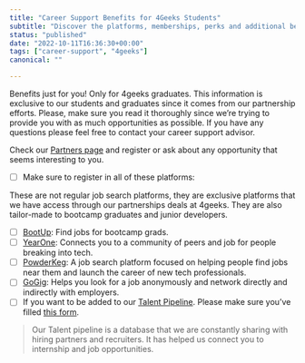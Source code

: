 ```yaml
---
title: "Career Support Benefits for 4Geeks Students"
subtitle: "Discover the platforms, memberships, perks and additional benefits we have available for all 4Geeks Students."
status: "published"
date: "2022-10-11T16:36:30+00:00"
tags: ["career-support", "4geeks"]
canonical: ""

---
```


Benefits just for you! Only for 4geeks graduates. 
This information is exclusive to our students and graduates since it comes from our partnership efforts. Please, make sure you read it thoroughly since we’re trying to provide you with as much opportunities as possible. If you have any questions please feel free to contact your career support advisor. 

Check our [Partners page](https://www.notion.so/4geeksacademy/Our-partners-projects-communities-and-hiring-opportunities-9e0a9eaba0264b26abfd59a8bb682244) and register or ask about any opportunity that seems interesting to you. 

- [ ]  Make sure to register in all of these platforms:  

These are not regular job search platforms, they are exclusive platforms that we have access through our partnerships deals at 4geeks. They are also tailor-made to bootcamp graduates and junior developers. 

- [ ] [BootUp](https://www.joinbootup.com/): Find jobs for bootcamp grads. 
- [ ] [YearOne](https://app.joinyearone.io/users/sign_in): Connects you to a community of peers and job for people breaking into tech.
- [ ] [PowderKeg](https://powderkeg.com/tech-jobs/): A job search platform focused on helping people find jobs near them and launch the career of new tech professionals.
- [ ] [GoGig](http://my.gogig.com/): Helps you look for a job anonymously and network  directly and indirectly with employers.
- [ ] If you want to be added to our [Talent Pipeline](https://4geeksacademy.notion.site/Talent-Pipeline-4Geeks-Academy-USA-ef91aba17f9c4964bf7972396d190bdf). Please make sure you’ve filled [this form](https://docs.google.com/forms/d/11SZSOhKwl9awWHtKSWMDcv9JSbfTKiKoFu-cTN0NX0I/edit#responses). 

> Our Talent pipeline is a database that we are constantly sharing with hiring partners and recruiters. It has helped us connect you to internship and job opportunities.  
